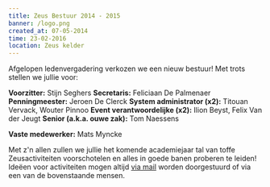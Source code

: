 ```yaml
---
title: Zeus Bestuur 2014 - 2015
banner: /logo.png
created_at: 07-05-2014
time: 23-02-2016
location: Zeus kelder
---
```


Afgelopen ledenvergadering verkozen we een nieuw bestuur! Met trots stellen we jullie voor:

<strong>Voorzitter:</strong> Stijn Seghers
<strong>Secretaris:</strong> Feliciaan De Palmenaer
<strong>Penningmeester:</strong> Jeroen De Clerck
<strong>System administrator (x2):</strong> Titouan Vervack, Wouter Pinnoo
<strong>Event verantwoordelijke (x2):</strong> Ilion Beyst, Felix Van der Jeugt
<strong>Senior (a.k.a. ouwe zak):</strong> Tom Naessens

<strong>Vaste medewerker:</strong> Mats Myncke

Met z'n allen zullen we jullie het komende academiejaar tal van toffe Zeusactiviteiten voorschotelen en alles in goede banen proberen te leiden! Ideëen voor activiteiten mogen altijd <a href="https://zeus.ugent.be/contact/">via mail</a> worden doorgestuurd of via een van de bovenstaande mensen.
